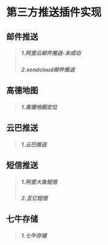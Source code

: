 # 第三方推送插件实现
## 邮件推送
> ##### 1.阿里云邮件推送-未成功
> ##### 2.sendcloud邮件推送
## 高德地图
> ##### 1.高德地图定位
## 云巴推送
> ##### 1.云巴推送
## 短信推送
> ##### 1.阿里大鱼短信
> ##### 2.互亿短信
## 七牛存储
> ##### 1.七牛存储








